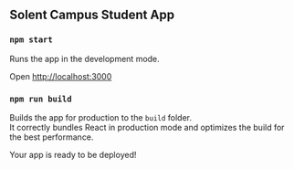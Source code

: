 ## Solent Campus Student App ##

### `npm start`

Runs the app in the development mode.<br />

Open [http://localhost:3000](http://localhost:3000) 




### `npm run build`

Builds the app for production to the `build` folder.<br />
It correctly bundles React in production mode and optimizes the build for the best performance.


Your app is ready to be deployed!



